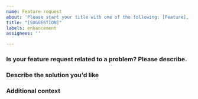 ```yaml
---
name: Feature request
about: 'Please start your title with one of the following: [Feature], [Plugin], [Mechanic].'
title: "[SUGGESTION]"
labels: enhancement
assignees: ''

---
```


### Is your feature request related to a problem? Please describe.
<!-- A clear and concise description of what the problem is. Ex. I'm always frustrated when [...] -->

### Describe the solution you'd like
<!-- A clear and concise description of what you want to happen. -->

### Additional context
<!-- Add any other context or screenshots about the feature request here. -->
